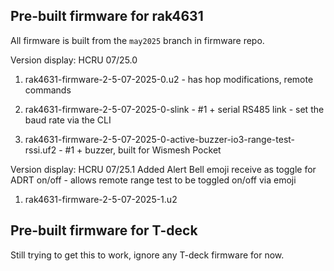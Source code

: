 
## Pre-built firmware for rak4631

All firmware is built from the `may2025` branch in firmware repo.

Version display: HCRU 07/25.0

1. rak4631-firmware-2-5-07-2025-0.u2 - has hop modifications, remote commands

2. rak4631-firmware-2-5-07-2025-0-slink - #1 + serial RS485 link - set the baud rate via the CLI

3. rak4631-firmware-2-5-07-2025-0-active-buzzer-io3-range-test-rssi.uf2 - #1 + buzzer, built for Wismesh Pocket

Version display: HCRU 07/25.1
Added Alert Bell emoji receive as toggle for ADRT on/off - allows remote range test to be toggled on/off via emoji

1. rak4631-firmware-2-5-07-2025-1.u2

## Pre-built firmware for T-deck

Still trying to get this to work, ignore any T-deck firmware for now.















